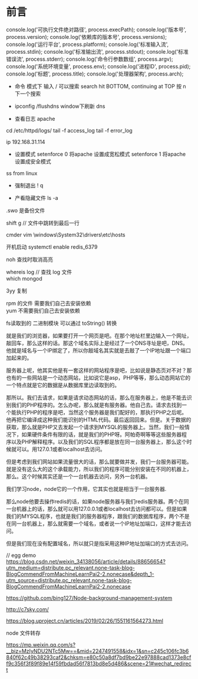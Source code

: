 # 前言

console.log('可执行文件绝对路径', process.execPath);
console.log('版本号', process.version);
console.log('依赖库的版本号', process.versions);
console.log('运行平台', process.platform);
console.log('标准输入流', process.stdin);
console.log('标准输出流', process.stdout);
console.log('标准错误流', process.stderr);
console.log('命令行参数数组', process.argv);
console.log('系统环境变量', process.env);
console.log('进程ID', process.pid);
console.log('标题', process.title);
console.log('处理器架构', process.arch);

* 命令 模式下 输入 / 可以搜索
search hit BOTTOM, continuing at TOP     按 n 下一个搜索

* ipconfig /flushdns window下刷新 dns

* 查看日志 apache
<!-- tail -f /etc/httpd/logs/ -->
cd /etc/httpd/logs/
tail -f access_log
tail -f error_log

ip 192.168.31.114

* 设置模式
setenforce 0 将apache 设置成宽松模式
setenforce 1 将apache 设置成安全模式


ss from linux

* 强制退出
! q

* 产看隐藏文件
ls -a

.swo 是备份文件

shift g   // 文件中跳转到最后一行



cmder
vim \windows\System32\drivers\etc\hosts

开机启动 systemctl enable redis_6379

noh 查找时取消高亮

whereis log  // 查找 log 文件 <br>
which mongod

3yy 复制

rpm 的文件 需要我们自己去安装依赖 <br>
yum  不需要我们自己去安装依赖

fs读取到的 二进制模块 可以通过  toString() 转换

就是我们的浏览器，如果要打开一个网页是吧。在那个地址栏里边输入一个网址，敲回车，那么这样的话。那这个域名实际上是经过了一个DNS寻址是吧，DNS。他就是域名与一个IP绑定了，所以你敲域名其实就是去敲了一个IP地址跟一个端口加起来的。

服务器上呢，他其实他是有一套这样的网站程序是吧，比如说是静态页对不对？那也有的一些网站是一个动态网站，比如说它是asp，PHP等等，那么动态网站它的一个特点就是它的数据是从数据库里边读取到的。


那所以。我们去请求，如果是请求动态网站的话，那么在服务器上，他是不能去识别我们的PHP程序的。怎么办呢，那么就是有服务器。他自己去。请求去找到一个能执行PHP的程序是吧，当然这个服务器是我们配好的，那执行PHP之后呢。他再把它编译成这种我们能识别的HTML代码。最后返回回来。但是。关于数据的获取，那么就是PHP又去发起一个请求到MYSQL的服务器上。当然，我们一般情况下，如果硬件条件有限的话，就是我们的PHP呀。阿帕奇啊等等这些服务器程序以及PHP解释程序。以及我们的SQL程序都是放在同一台服务器上，那么这个时候就可以。用127.0.1或者localhost去访问。

但是考虑到我们网站如果流量很大的话，那么就要做并发，我们一台服务器可能。就是没有这么大的这个承载能力，所以我们的程序可能分别安装在不同的机器上，那么。这个时候其实还是一个一台机器去访问，另外一台机器。

我们学习node，node它的一个作用，它其实也就是相当于一台服务器.

那么node他要去操作redis的话，如果node服务器与我们redis服务器。两个在同一台机器上的话，那么就可以用127.0.0.1或者localhost去访问都可以。但是如果我们的MYSQL程序，也就是我们的服务器程序，跟我们的数据库程序，两个不是在同一台机器上，那么就需要一个域名，或者说一个IP地址加端口，这样才能去访问。

但是我们现在没有配置域名，所以就只是指采用这种IP地址加端口的方式去访问。



// egg demo
https://blog.csdn.net/weixin_34138056/article/details/88656654?utm_medium=distribute.pc_relevant.none-task-blog-BlogCommendFromMachineLearnPai2-2.nonecase&depth_1-utm_source=distribute.pc_relevant.none-task-blog-BlogCommendFromMachineLearnPai2-2.nonecase

https://github.com/bing127/Node-background-management-system

http://c7sky.com/

https://blog.uproject.cn/articles/2019/02/26/1551161564273.html

node 文件转存

https://mp.weixin.qq.com/s?__biz=MzIyNDU2NTc5Mw==&mid=2247491558&idx=1&sn=c245c106fc3b6840f62c49b38293caf2&chksm=e80c50a8df7bd9be22e97888cad1373e8cff9c356f3f89f89e14f59fbdad56f7813bd8e5d486&scene=21#wechat_redirect
